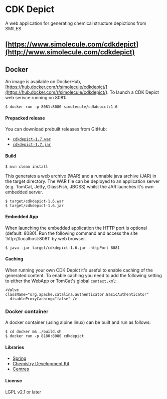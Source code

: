 # CDK Depict

A web application for generating chemical structure depictions from SMILES.

## [https://www.simolecule.com/cdkdepict](http://www.simolecule.com/cdkdepict)

## Docker

An image is available on DockerHub, [https://hub.docker.com/r/simolecule/cdkdepict/](https://hub.docker.com/r/simolecule/cdkdepict/). To launch a CDK Depict web serivce running on 8081:

```
$ docker run -p 8081:8080 simolecule/cdkdepict:1.6
```

#### Prepacked release

You can download prebuilt releases from GitHub:
 
 * [`cdkdepict-1.7.war`](https://github.com/cdk/depict/releases/download/1.7/cdkdepict-1.7.war)
 * [`cdkdepict-1.7.jar`](https://github.com/cdk/depict/releases/download/1.7/cdkdepict-1.7.jar)

#### Build

```
$ mvn clean install
```

This generates a web archive (WAR) and a runnable java archive (JAR) in the
target directory. The WAR file can be deployed to an application server (e.g. 
TomCat, Jetty, GlassFish, JBOSS) whilst the JAR launches it's own embedded server.

```
$ target/cdkdepict-1.6.war
$ target/cdkdepict-1.6.jar
```

#### Embedded App

When launching the embedded application the HTTP port is optional (default: 8080). 
Run the following command and access the site 'http://localhost:8081' by web
browser.

```
$ java -jar target/cdkdepict-1.6.jar -httpPort 8081
```

#### Caching

When running your own CDK Depict it's useful to enable caching of the generated
content. To enable caching you need to add the following setting to either the
WebApp or TomCat's global ``context.xml``:

```
<Valve className="org.apache.catalina.authenticator.BasicAuthenticator"
  disableProxyCaching="false" />
```

### Docker container

A docker container (using alpine linux) can be built and run as follows:

```
$ cd docker && ./build.sh
$ docker run -p 8180:8080 cdkdepict
```

#### Libraries

 * [Spring](http://spring.io/)
 * [Chemistry Development Kit](http://github.com/cdk/cdk)
 * [Centres](http://github.com/simolecule/cdkdepict)

#### License

LGPL v2.1 or later

